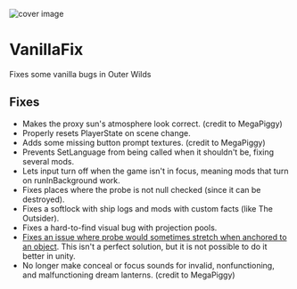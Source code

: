 ![cover image](cover.png)

# VanillaFix
Fixes some vanilla bugs in Outer Wilds

## Fixes
- Makes the proxy sun's atmosphere look correct. (credit to MegaPiggy)
- Properly resets PlayerState on scene change.
- Adds some missing button prompt textures. (credit to MegaPiggy)
- Prevents SetLanguage from being called when it shouldn't be, fixing several mods.
- Lets input turn off when the game isn't in focus, meaning mods that turn on runInBackground work.
- Fixes places where the probe is not null checked (since it can be destroyed).
- Fixes a softlock with ship logs and mods with custom facts (like The Outsider).
- Fixes a hard-to-find visual bug with projection pools.
- [Fixes an issue where probe would sometimes stretch when anchored to an object](https://github.com/JohnCorby/ow-vanilla-fix/issues/7). This isn't a perfect solution, but it is not possible to do it better in unity.
- No longer make conceal or focus sounds for invalid, nonfunctioning, and malfunctioning dream lanterns. (credit to MegaPiggy)